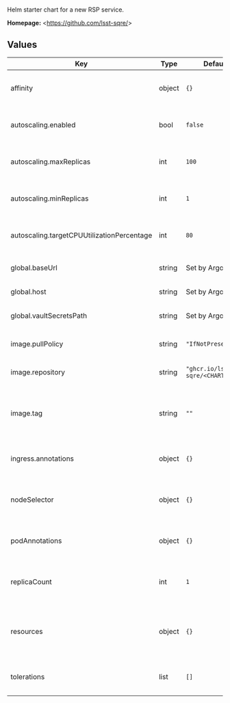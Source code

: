 # <CHARTNAME>

Helm starter chart for a new RSP service.

**Homepage:** <https://github.com/lsst-sqre/<CHARTNAME>>

## Values

| Key | Type | Default | Description |
|-----|------|---------|-------------|
| affinity | object | `{}` | Affinity rules for the <CHARTNAME> deployment pod |
| autoscaling.enabled | bool | `false` | Enable autoscaling of <CHARTNAME> deployment |
| autoscaling.maxReplicas | int | `100` | Maximum number of <CHARTNAME> deployment pods |
| autoscaling.minReplicas | int | `1` | Minimum number of <CHARTNAME> deployment pods |
| autoscaling.targetCPUUtilizationPercentage | int | `80` | Target CPU utilization of <CHARTNAME> deployment pods |
| global.baseUrl | string | Set by Argo CD | Base URL for the environment |
| global.host | string | Set by Argo CD | Host name for ingress |
| global.vaultSecretsPath | string | Set by Argo CD | Base path for Vault secrets |
| image.pullPolicy | string | `"IfNotPresent"` | Pull policy for the <CHARTNAME> image |
| image.repository | string | `"ghcr.io/lsst-sqre/<CHARTNAME>"` | Image to use in the <CHARTNAME> deployment |
| image.tag | string | `""` | Overrides the image tag whose default is the chart appVersion. |
| ingress.annotations | object | `{}` | Additional annotations for the ingress rule |
| nodeSelector | object | `{}` | Node selection rules for the <CHARTNAME> deployment pod |
| podAnnotations | object | `{}` | Annotations for the <CHARTNAME> deployment pod |
| replicaCount | int | `1` | Number of web deployment pods to start |
| resources | object | `{}` | Resource limits and requests for the <CHARTNAME> deployment pod |
| tolerations | list | `[]` | Tolerations for the <CHARTNAME> deployment pod |
